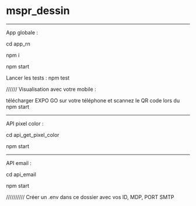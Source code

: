 # mspr_dessin

--------------------
App globale : 



cd app_rn


npm i 


npm start


Lancer les tests : npm test


////// Visualisation avec votre mobile :

télécharger EXPO GO sur votre téléphone et scannez le QR code lors du npm start


-------------------------
API pixel color :


cd api_get_pixel_color

npm start

-------------------------
API email :

cd api_email

npm start


////////// Créer un .env dans ce dossier avec vos ID, MDP, PORT SMTP


